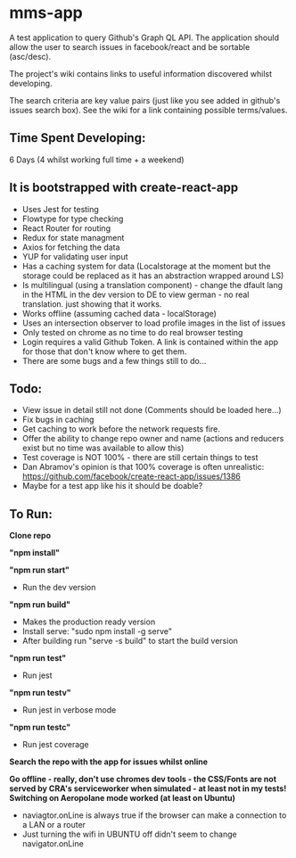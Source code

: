 # mms-app

A test application to query Github's Graph QL API. The application should allow the user to search issues in facebook/react and be sortable (asc/desc).

The project's wiki contains links to useful information discovered whilst developing. 

The search criteria are key value pairs (just like you see added in github's issues search box). See the wiki for a link containing possible terms/values.

## Time Spent Developing:
6 Days (4 whilst working full time + a weekend) 

## It is bootstrapped with create-react-app
* Uses Jest for testing
* Flowtype for type checking
* React Router for routing
* Redux for state managment
* Axios for fetching the data
* YUP for validating user input
* Has a caching system for data (Localstorage at the moment but the storage could be replaced as it has an abstraction wrapped around LS)
* Is multilingual (using a translation component) - change the dfault lang in the HTML in the dev version to DE to view german - no real translation. just showing that it works.
* Works offline (assuming cached data - localStorage)
* Uses an intersection observer to load profile images in the list of issues
* Only tested on chrome as no time to do real browser testing
* Login requires a valid Github Token. A link is contained within the app for those that don't know where to get them.
* There are some bugs and a few things still to do... 

## Todo:
* View issue in detail still not done (Comments should be loaded here...)
* Fix bugs in caching
* Get caching to work before the network requests fire.
* Offer the ability to change repo owner and name (actions and reducers exist but no time was available to allow this)
* Test coverage is NOT 100% - there are still certain things to test
* Dan Abramov's opinion is that 100% coverage is often unrealistic: https://github.com/facebook/create-react-app/issues/1386
* Maybe for a test app like his it should be doable?

## To Run:
**Clone repo**

**"npm install"**

**"npm run start"**
* Run the dev version

**"npm run build"**
* Makes the production ready version
* Install serve: "sudo npm install -g serve"
* After building run "serve -s build" to start the build version

**"npm run test"**
* Run jest

**"npm run testv"**
* Run jest in verbose mode

**"npm run testc"**
* Run jest coverage

**Search the repo with the app for issues whilst online**

**Go offline - really, don't use chromes dev tools - the CSS/Fonts are not served by CRA's serviceworker when simulated - at least not in my tests! Switching on Aeropolane mode worked (at least on Ubuntu)**
* naviagtor.onLine is always true if the browser can make a connection to a LAN or a router
* Just turning the wifi in UBUNTU off didn't seem to change navigator.onLine
